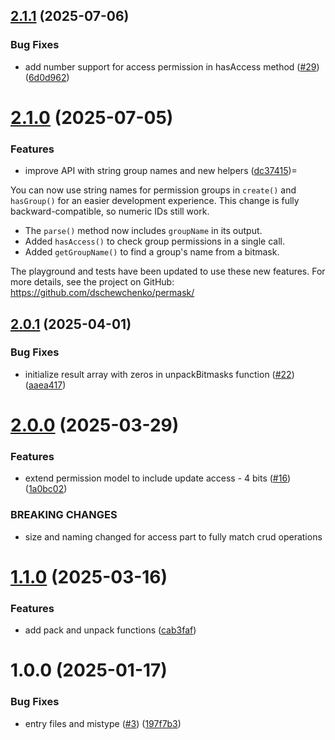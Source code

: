 ## [2.1.1](https://github.com/dschewchenko/permask/compare/v2.1.0...v2.1.1) (2025-07-06)


### Bug Fixes

* add number support for access permission in hasAccess method ([#29](https://github.com/dschewchenko/permask/issues/29)) ([6d0d962](https://github.com/dschewchenko/permask/commit/6d0d962f3d703a025c9f2f52ad3df047351c18c4))

# [2.1.0](https://github.com/dschewchenko/permask/compare/v2.0.1...v2.1.0) (2025-07-05)


### Features

* improve API with string group names and new helpers ([dc37415](https://github.com/dschewchenko/permask/commit/dc37415f369678ab03d6b0f3d2a0b6f5f89c5986))=

You can now use string names for permission groups in `create()` and `hasGroup()` for an easier development experience. This change is fully backward-compatible, so numeric IDs still work.

- The `parse()` method now includes `groupName` in its output.
- Added `hasAccess()` to check group permissions in a single call.
- Added `getGroupName()` to find a group's name from a bitmask.

The playground and tests have been updated to use these new features.
For more details, see the project on GitHub: https://github.com/dschewchenko/permask/


## [2.0.1](https://github.com/dschewchenko/permask/compare/v2.0.0...v2.0.1) (2025-04-01)


### Bug Fixes

* initialize result array with zeros in unpackBitmasks function ([#22](https://github.com/dschewchenko/permask/issues/22)) ([aaea417](https://github.com/dschewchenko/permask/commit/aaea4176e1f95b7a099a01135e131eaad3b0e333))

# [2.0.0](https://github.com/dschewchenko/permask/compare/v1.1.0...v2.0.0) (2025-03-29)


### Features

* extend permission model to include update access - 4 bits ([#16](https://github.com/dschewchenko/permask/issues/16)) ([1a0bc02](https://github.com/dschewchenko/permask/commit/1a0bc022af622b3b699c60b008dd2b75be80abbd))


### BREAKING CHANGES

* size and naming changed for access part to fully match crud operations

# [1.1.0](https://github.com/dschewchenko/permask/compare/v1.0.0...v1.1.0) (2025-03-16)


### Features

* add pack and unpack functions ([cab3faf](https://github.com/dschewchenko/permask/commit/cab3faf15337849f757865ecea0cef131add3683))

# 1.0.0 (2025-01-17)


### Bug Fixes

* entry files and mistype ([#3](https://github.com/dschewchenko/permask/issues/3)) ([197f7b3](https://github.com/dschewchenko/permask/commit/197f7b3eee49a5078df42c1f7aff2b143e2247c5))
